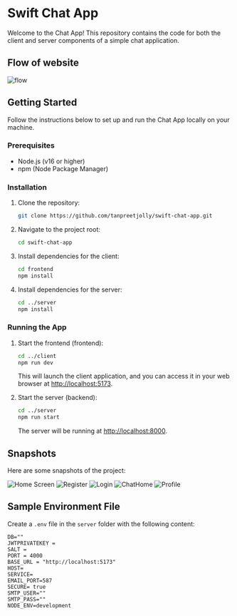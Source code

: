 # Swift Chat App

Welcome to the Chat App! This repository contains the code for both the client and server components of a simple chat application.

## Flow of website

![flow](https://i.imgur.com/trbch64.png)

## Getting Started

Follow the instructions below to set up and run the Chat App locally on your machine.

### Prerequisites

- Node.js (v16 or higher)
- npm (Node Package Manager)

### Installation

1. Clone the repository:

    ```bash
    git clone https://github.com/tanpreetjolly/swift-chat-app.git
    ```

2. Navigate to the project root:

    ```bash
    cd swift-chat-app
    ```

3. Install dependencies for the client:

    ```bash
    cd frontend
    npm install
    ```

4. Install dependencies for the server:

    ```bash
    cd ../server
    npm install
    ```

### Running the App

1. Start the frontend (frontend):

    ```bash
    cd ../client
    npm run dev
    ```

   This will launch the client application, and you can access it in your web browser at [http://localhost:5173](http://localhost:5173).

2. Start the server (backend):

    ```bash
    cd ../server
    npm run start
    ```

   The server will be running at [http://localhost:8000](http://localhost:8000).

## Snapshots

Here are some snapshots of the project:

![Home Screen](https://i.imgur.com/9XRw4t1.png)
![Register](https://i.imgur.com/TLMvdqS.png)
![Login](https://i.imgur.com/PctNDG5.png)
![ChatHome](https://i.imgur.com/8a6Ruhu.png)
![Profile](https://i.imgur.com/ji1hlOz.png)


## Sample Environment File 

Create a `.env` file in the `server` folder with the following content:

```env
DB=""
JWTPRIVATEKEY = 
SALT = 
PORT = 4000
BASE_URL = "http://localhost:5173"
HOST=
SERVICE=
EMAIL_PORT=587
SECURE= true
SMTP_USER=""
SMTP_PASS=""
NODE_ENV=development
```
